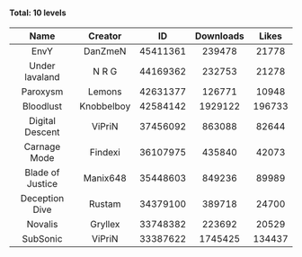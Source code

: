 #### Total: 10 levels

| Name | Creator | ID | Downloads | Likes |
|:---:|:---:|:---:|:---:|:---:|
| EnvY | DanZmeN | 45411361 | 239478 | 21778
| Under lavaland | N R G | 44169362 | 232753 | 21278
| Paroxysm | Lemons | 42631377 | 126771 | 10948
| Bloodlust | Knobbelboy | 42584142 | 1929122 | 196733
| Digital Descent | ViPriN | 37456092 | 863088 | 82644
| Carnage Mode | Findexi | 36107975 | 435840 | 42073
| Blade of Justice | Manix648 | 35448603 | 849236 | 89989
| Deception Dive | Rustam | 34379100 | 389718 | 24700
| Novalis | Gryllex | 33748382 | 223692 | 20529
| SubSonic | ViPriN | 33387622 | 1745425 | 134437
